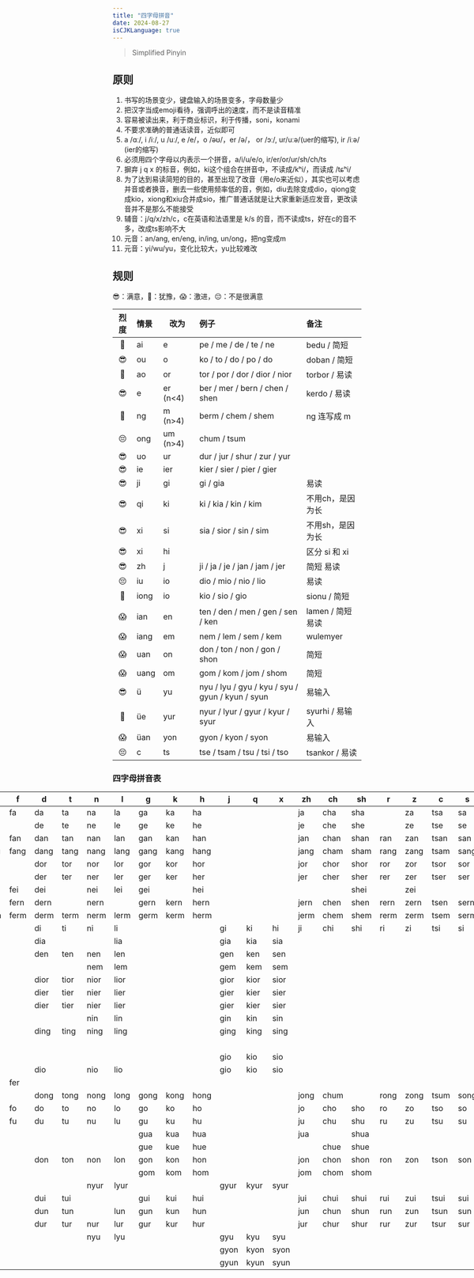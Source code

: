 ```yaml
---
title: "四字母拼音"
date: 2024-08-27
isCJKLanguage: true
---
```


> Simplified Pinyin

## 原则

1. 书写的场景变少，键盘输入的场景变多，字母数量少
1. 把汉字当成emoji看待，强调呼出的速度，而不是读音精准
1. 容易被读出来，利于商业标识，利于传播，soni，konami
1. 不要求准确的普通话读音，近似即可
1. a /ɑː/, i /iː/, u /uː/, e /e/，o /əʊ/，er /ə/， or /ɔː/, ur/uːə/(uer的缩写), ir /iːə/ (ier的缩写)
1. 必须用四个字母以内表示一个拼音，a/i/u/e/o, ir/er/or/ur/sh/ch/ts
1. 摒弃 j q x 的标音，例如，ki这个组合在拼音中，不读成/kʰi/，而读成 /tɕʰi/
1. 为了达到易读简短的目的，甚至出现了改音（用e/o来近似），其实也可以考虑并音或者换音，删去一些使用频率低的音，例如，diu去除变成dio，qiong变成kio，xiong和xiu合并成sio，推广普通话就是让大家重新适应发音，更改读音并不是那么不能接受
1. 辅音：j/q/x/zh/c，c在英语和法语里是 k/s 的音，而不读成ts，好在c的音不多，改成ts影响不大
1. 元音：an/ang, en/eng, in/ing, un/ong，把ng变成m
1. 元音：yi/wu/yu，变化比较大，yu比较难改

## 规则

😎：满意，🤔：犹豫，😱：激进，😔：不是很满意

| 烈度 | 情景      | 改为                               | 例子                                                          |  备注                |
|:---:|:--------|------------------------------------- |:-------------------------------------------------------------|:--------------------|
| 🤔 |ai        | e                                    | pe / me / de / te / ne                                        | bedu / 简短      |
| 😎 |ou        | o                                    | ko / to / do / po / do                                        | doban / 简短      |
| 🤔 |ao        | or                                   | tor / por / dor / dior / nior                                 | torbor / 易读     |
| 😎 |e         | er (n<4)                             | ber / mer / bern / chen / shen                                | kerdo / 易读    |
| 🤔 |ng        | m (n>4)                              | berm  / chem / shem                                           | ng 连写成 m      |
| 😔 |ong       | um (n>4)                             | chum / tsum                                                   |                 |
| 😎 |uo        | ur                                   | dur / jur / shur / zur / yur                                  |    |
| 😎 |ie        | ier                                  | kier / sier / pier / gier                                     |    |
| 😎 |ji        | gi                                   | gi / gia                                                      | 易读            |
| 😎 |qi        | ki                                   | ki / kia / kin / kim                                          |  不用ch，是因为长     |
| 😎 |xi        | si                                   | sia / sior / sin / sim                                        |  不用sh，是因为长     |
| 😎 |xi        | hi                                   |                                                               |  区分 si 和 xi     |
| 😎 |zh        | j                                    | ji / ja / je / jan / jam / jer                                |  简短 易读      |
| 😔 |iu        | io                                   | dio / mio / nio / lio                                         | 易读           |
| 🤔 |iong      | io                                   | kio / sio / gio                                               | sionu / 简短  |
| 😱 |ian       | en                                   | ten / den / men / gen / sen / ken                             | lamen / 简短 易读   |
| 😱 |iang      | em                                   | nem / lem / sem / kem                                         | wulemyer   |
| 😱 |uan       | on                                   | don / ton / non / gon / shon                                  | 简短 |
| 😱 |uang      | om                                   | gom / kom / jom / shom                                        | 简短 |
| 😎 |ü         | yu                                   | nyu / lyu / gyu / kyu / syu / gyun / kyun / syun              | 易输入    |
| 🤔 |üe        | yur                                  | nyur / lyur / gyur / kyur / syur                              | syurhi / 易输入    |
| 😱 |üan       | yon                                  | gyon / kyon / syon                                            | 易输入    |
| 😔 |c         | ts                                   | tse / tsam / tsu / tsi / tso                                  | tsankor / 易读    |

### 四字母拼音表

<div style='width:1800px;margin-left: -500px;'>

|      | y/w  |b     |p     |m     |f     |d    |t    |n    |l    |g      |k     |h     |j      |q    |x    |zh    |ch     |sh     |r    |z    |c    |s    |
|------|------|------|------|------|------|-----|-----|-----|-----|-------|------|------|-------|-----|-----|------|-------|-------|-----|-----|-------|-----|
|a     |a     |ba    |pa    |ma    |fa    |da   |ta   |na   | la  | ga    | ka   | ha   |       |     |     | ja   | cha   |sha    |     | za  | tsa | sa  | 
|ai    |e     |be    |pe    |me    |      |de   |te   |ne   | le  | ge    | ke   | he   |       |     |     | je   | che   |she    |     | ze  | tse | se  | 
|an    |an    |ban   |pan   |man   | fan  |dan  |tan  |nan  | lan | gan   | kan  | han  |       |     |     | jan  | chan  |shan   | ran | zan | tsan | san  | 
|ang   |ang   |bang  |pang  |mang  | fang |dang |tang |nang | lang | gang | kang | hang |       |     |     | jang | cham  |sham   | rang | zang | tsam | sang  | 
|ao    |or   |bor   |por   |mor   |       |dor  |tor  |nor | lor   | gor  | kor  | hor  |       |     |     | jor  | chor  | shor  | ror  | zor | tsor | sor  | 
|e     |er   |      |      |mer   |       |der  |ter  |ner | ler   | ger  | ker  | her  |       |     |     | jer  | cher  | sher  | rer  | zer | tser | ser  | 
|ei    |ei   | bei  |pei   |mei   |fei   |dei   |     |nei | lei   | gei  |       | hei  |      |     |     |      |       | shei  |        | zei |      |   |
|en    |ern  | bern |pern  |mern  |fern  |dern  |     |nern |      | gern  |  kern | hern |      |      |    | jern | chen  | shen  | rern   | zern | tsen  | sern  |
|eng   |     | berm |perm  |merm  |ferm |derm  | term |nerm |lerm  | germ  |  kerm | herm |      |      |    | jerm | chem  | shem  | rerm   | zerm | tsem  | serm  |
|i     |yi   | bi   |pi    |mi    |       |di   | ti   |ni | li    |      |         |     | gi   |  ki  | hi   | ji | chi  | shi  | ri   | zi | tsi  | si  |
|ia    |ya   |      |     |     |        |dia    |      |   | lia    |      |         |     | gia   |  kia  | sia   |  |   |   |    |  |   |   |
|ian   |yan | ben  |pen  | men    |     |den   | ten | nen  | len   |      |         |     | gen   |  ken  | sen   |  |   |   |    |  |   |   |
|iang  |yang |     |    |        |     |       |     | nem  | lem   |      |         |     | gem   |  kem  | sem  |  |   |   |    |  |   |   |
|iao   |yor |  bior | pior | mior    |  | dior  | tior | nior  | lior   |      |         |     | gior   |  kior  | sior  |  |   |   |    |  |   |   |
|ie   |yer |  bier | pier | mier    |  | dier  | tier | nier  | lier   |      |         |     | gier   |  kier  | sier  |  |   |   |    |  |   |   |
|ie   |yer |  bier | pier | mier    |  | dier  | tier | nier  | lier   |      |         |     | gier   |  kier  | sier  |  |   |   |    |  |   |   |
|in   |yin |  bin | pin | min    |  |          |      | nin  | lin   |      |         |     | gin   |  kin  | sin  |  |   |   |    |  |   |   |
|ing   |ying |  bing | ping | ming |  |  ding  |  ting | ning  | ling   |      |         |     | ging   |  king  | sing  |  |   |   |    |  |   |   |
|io   |yo |   |  |  |  |    |   |   |    |      |         |     |    |    |   |  |   |   |    |  |   |   |
|iong  |yio |   |  |  |  |    |   |   |    |      |         |                                 |  gio  |  kio  |  sio |  |   |   |    |  |   |   |
|iu    |yo |   |  |          mio      |    |  dio   |   |    nio   | lio   |      |         |     |  gio  |  kio  |  sio |  |   |   |    |  |   |   |
|o    |er |  ber | per  |   mer    | fer   |       |   |        |    |      |         |     |    |    |   |  |   |   |    |  |   |   |
|ong    |werm |   |   |      |          | dong   | tong  | nong  | long  | gong  |  kong  | hong  |    |    |   | jong  | chum  |   | rong  |  zong |  tsum  | song  |
|ou    |o  |   | po  | mo      | fo         | do  | to  | no  | lo  | go  |  ko  | ho  |    |    |   | jo | cho  | sho   | ro  |  zo |  tso  | so  |
|u    |wu | bu   | pu  | mu      | fu         | du  | tu  | nu  | lu | gu |  ku  | hu  |    |    |   | ju| chu  | shu   | ru  |  zu |  tsu  | su  |
|ua    |wa |  |   |       |          |   |   |   |  | gua |  kua  | hua  |    |    |   | jua|   | shua   |   |   |    |   |
|uai  |we |  |   |       |          |   |   |   |  | gue|  kue  | hue  |    |    |   | | chue  | shue   |   |   |    |   |
|uan  |wan |  |   |       |          |  don | ton   | non  | lon  | gon |  kon  | hon  |    |    |   | jon | chon  | shon   | ron  | zon  |  tson  | son  |
|uang  |wang |  |   |       |          |   |    |   |   | gom |  kom  | hom  |    |    |   | jom | chom  | shom   |   |   |    |   |
|ue  |yur |  |   |       |          |   |    |nyur   | lyur  |  |    |   |  gyur  | kyur   | syur  |  |   |    |   |   |    |   |
|ui  |wei |  |   |       |          | dui  | tui   |  |  |gui  |kui    | hui  |    |    |   | jui | chui  | shui   | rui  | zui  | tsui   | sui  |
|un  |wern |  |   |       |          | dun | tun   |  | lun |gun  |kun    | hun  |    |    |   | jun | chun  | shun   | run  | zun  | tsun   | sun  |
|uo  |wer |  |   |       |          | dur | tur  | nur | lur |gur  |kur    | hur  |    |    |   | jur| chur  | shur   | rur  | zur  | tsur   | sur  |
|ü  |yu  |  |   |       |          |  |   | nyu | lyu |  |    |   |    gyu | kyu | syu   |   |   |    |   ||    |   | 
|üan |yon  |  |   |       |          |  |   |  |  |  |    |   |     gyon | kyon | syon   |   |   |    |   ||    |   | |    |   | 
|ün |yun  |  |   |       |          |  |   |  |  |  |    |   |     gyun | kyun | syun   |   |   |    |   ||    |   | 
</div>